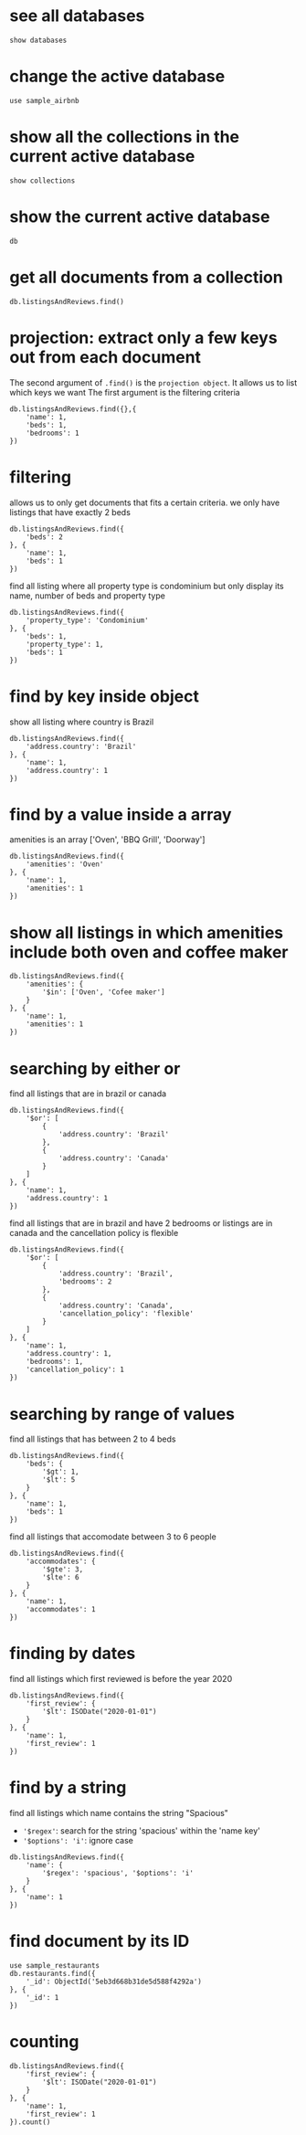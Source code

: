 # see all databases
```
show databases
```

# change the active database
``` 
use sample_airbnb
```

# show all the collections in the current active database
```
show collections
```

# show the current active database
```
db
```

# get all documents from a collection
```
db.listingsAndReviews.find()
```

# projection: extract only a few keys out from each document

The second argument of `.find()` is the `projection object`. It allows us to list which keys we want
The first argument is the filtering criteria
```
db.listingsAndReviews.find({},{
    'name': 1,
    'beds': 1,
    'bedrooms': 1
})
```

# filtering 
allows us to only get documents that fits a certain criteria. we only have listings that have exactly 2 beds

```
db.listingsAndReviews.find({
    'beds': 2
}, {
    'name': 1,
    'beds': 1
})
```

find all listing where all property type is condominium but only display its name, number of beds and property type
```
db.listingsAndReviews.find({
    'property_type': 'Condominium'
}, {
    'beds': 1,
    'property_type': 1,
    'beds': 1
})
```

# find by key inside object
show all listing where country is Brazil

```
db.listingsAndReviews.find({
    'address.country': 'Brazil'
}, {
    'name': 1,
    'address.country': 1
})
```

# find by a value inside a array
amenities is an array ['Oven', 'BBQ Grill', 'Doorway']

```
db.listingsAndReviews.find({
    'amenities': 'Oven'
}, {
    'name': 1,
    'amenities': 1
})
```

# show all listings in which amenities include both oven and coffee maker
```
db.listingsAndReviews.find({
    'amenities': {
        '$in': ['Oven', 'Cofee maker']
    }
}, {
    'name': 1,
    'amenities': 1
})
```

# searching by either or
find all listings that are in brazil or canada

```
db.listingsAndReviews.find({
    '$or': [
        {
            'address.country': 'Brazil'
        },
        {
            'address.country': 'Canada'
        }
    ]
}, {
    'name': 1,
    'address.country': 1
})
```

find all listings that are in brazil and have 2 bedrooms or listings are in canada and the cancellation policy is flexible

```
db.listingsAndReviews.find({
    '$or': [
        {
            'address.country': 'Brazil',
            'bedrooms': 2
        },
        {
            'address.country': 'Canada',
            'cancellation_policy': 'flexible'
        }
    ]
}, {
    'name': 1,
    'address.country': 1,
    'bedrooms': 1,
    'cancellation_policy': 1
})
```

# searching by range of values
find all listings that has between 2 to 4 beds

```
db.listingsAndReviews.find({
    'beds': {
        '$gt': 1,
        '$lt': 5
    }
}, {
    'name': 1,
    'beds': 1
})
```

find all listings that accomodate between 3 to 6 people
```
db.listingsAndReviews.find({
    'accommodates': {
        '$gte': 3,
        '$lte': 6
    }
}, {
    'name': 1,
    'accommodates': 1
})
```


# finding by dates
find all listings which first reviewed is before the year 2020

```
db.listingsAndReviews.find({
    'first_review': {
        '$lt': ISODate("2020-01-01")
    }
}, {
    'name': 1,
    'first_review': 1
})
```

# find by a string
find all listings which name contains the string "Spacious"
* `'$regex'`: search for the string 'spacious' within the 'name key'
* `'$options': 'i'`: ignore case

```
db.listingsAndReviews.find({
    'name': {
        '$regex': 'spacious', '$options': 'i'
    }
}, {
    'name': 1
})
```

# find document by its ID

```
use sample_restaurants
db.restaurants.find({
    '_id': ObjectId('5eb3d668b31de5d588f4292a')
}, {
    '_id': 1
})
```

# counting
```
db.listingsAndReviews.find({
    'first_review': {
        '$lt': ISODate("2020-01-01")
    }
}, {
    'name': 1,
    'first_review': 1
}).count()
```